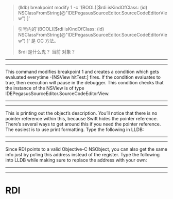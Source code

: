>   (lldb) breakpoint modify 1 -c '(BOOL)[$rdi isKindOfClass: (id) NSClassFromString(@"IDEPegasusSourceEditor.SourceCodeEditorView") ]'




> 引号内的'(BOOL)[$rdi isKindOfClass: (id) NSClassFromString(@"IDEPegasusSourceEditor.SourceCodeEditorView") ]'
> 是 OC 方法。
>
> $rdi 是什么鬼？ 当前 对象？



<hr>

<hr>



This command modifies breakpoint 1 and creates a condition which gets evaluated everytime -[NSView hitTest:] fires. If the condition evaluates to true, then execution will pause in the debugger. This condition checks that the instance of the NSView is of type IDEPegasusSourceEditor.SourceCodeEditorView.






<hr>

<hr>







This is printing out the object’s description. You’ll notice that there is no pointer reference within this, because Swift hides the pointer reference. There’s several ways to get around this if you need the pointer reference. The easiest is to use print formatting. Type the following in LLDB:





<hr>

<hr>










Since RDI points to a valid Objective-C NSObject, you can also get the same info just by po’ing this address instead of the register.
Type the following into LLDB while making sure to replace the address with your own:




<hr>

<hr>





# RDI